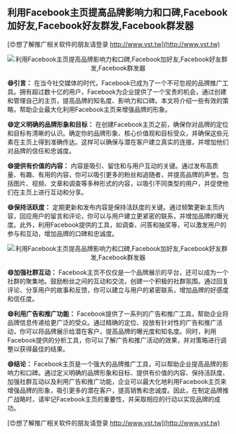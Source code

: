 ## **利用Facebook主页提高品牌影响力和口碑,Facebook加好友,Facebook好友群发,Facebook群发器**

[😍想了解推广相关软件的朋友请登录 http://www.vst.tw](http://www.vst.tw)

 <center><img src="https://vst.tw/MP4/tuiguang/png/8.png" alt="利用Facebook主页提高品牌影响力和口碑,Facebook加好友,Facebook好友群发,Facebook群发器"></center>

**😄引言：**
在当今社交媒体的时代，Facebook已成为了一个不可忽视的品牌推广工具。拥有超过数十亿的用户，Facebook为企业提供了一个宝贵的机会，通过创建和管理自己的主页，提高品牌的知名度、影响力和口碑。本文将介绍一些有效的策略，帮助企业最大化利用Facebook主页来增强品牌的形象。

**😄定义明确的品牌形象和目标：**
在创建Facebook主页之前，确保你对品牌的定位和目标有清晰的认识。确定你的品牌形象、核心价值观和目标受众，并确保这些元素在主页上得到准确传达。这样可以确保与潜在客户建立真实的连接，并增加他们对品牌的信任和忠诚度。

**😄提供有价值的内容：**
内容是吸引、留住和与用户互动的关键。通过发布高质量、有趣、有用的内容，你可以吸引更多的粉丝和追随者，并提高品牌的声誉。包括图片、视频、文章和调查等多种形式的内容，以吸引不同类型的用户，并促使他们在主页上进行互动和分享。

**😄保持活跃度：**
定期更新和发布内容是保持活跃度的关键。通过频繁更新主页内容，回应用户的留言和评论，你可以与用户建立更紧密的联系，并增加品牌的曝光度。此外，利用Facebook提供的工具，如调查、问答和抽奖等，可以激发用户的参与和互动，增加品牌的口碑和忠诚度。

 <center><img src="https://vst.tw/MP4/tuiguang/png/0.png" alt="利用Facebook主页提高品牌影响力和口碑,Facebook加好友,Facebook好友群发,Facebook群发器"></center>

**😄加强社群互动：**
Facebook主页不仅仅是一个品牌展示的平台，还可以成为一个社群的聚集地。鼓励粉丝之间的互动和交流，创建一个积极的社群氛围。通过回复评论、分享用户的故事和反馈，你可以建立与用户的紧密联系，增加品牌的好感度和信任度。

**😄利用广告和推广功能：**
Facebook提供了一系列的广告和推广工具，帮助企业将品牌信息传递给更广泛的受众。通过精确的定位、投放有针对性的广告和推广活动，你可以将品牌展示给潜在客户，提高品牌的曝光度和知名度。同时，利用Facebook提供的分析工具，你可以了解广告和推广活动的效果，并对策略进行调整以获得最佳的结果。

**😄结论：**
Facebook主页是一个强大的品牌推广工具，可以帮助企业提高品牌的影响力和口碑。通过定义明确的品牌形象和目标、提供有价值的内容、保持活跃度、加强社群互动以及利用广告和推广功能，企业可以最大化地利用Facebook主页来增强品牌的形象，吸引更多的潜在客户，提高销售和忠诚度。因此，在制定品牌推广战略时，请牢记Facebook主页的重要性，并采取相应的行动以实现品牌的成功。

[😍想了解推广相关软件的朋友请登录 http://www.vst.tw](http://www.vst.tw)



